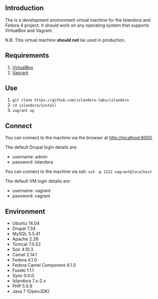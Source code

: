 ## Introduction

The is a development environment virtual machine for the Islandora and Fedora 4 project. It should work on any operating system that supports VirtualBox and Vagrant.

N.B. This virtual machine **should not** be used in production.

## Requirements

1. [VirtualBox](https://www.virtualbox.org/)
2. [Vagrant](http://www.vagrantup.com/)

## Use

1. `git clone https://github.com/islandora-labs/islandora`
2. `cd islandora/install`
3. `vagrant up`

## Connect

You can connect to the machine via the browser at [http://localhost:8000](http://localhost:8000).

The default Drupal login details are:
  - username: admin
  - password: islandora

You can connect to the machine via ssh: `ssh -p 2222 vagrant@localhost`

The default VM login details are:
  - username: vagrant
  - password: vagrant

## Environment

- Ubuntu 14.04
- Drupal 7.34
- MySQL 5.5.41
- Apache 2.26
- Tomcat 7.0.52
- Solr 4.10.3
- Camel 2.14.1
- Fedora 4.1.0
- Fedora Camel Component 4.1.0
- Fuseki 1.1.1
- Sync 0.0.0
- Islandora 7.x-2.x
- PHP 5.5.9 
- Java 7 (OpenJDK)
